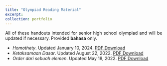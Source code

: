 ```yaml
---
title: "Olympiad Reading Material"
excerpt: 
collection: portfolio
---
```


<p align="justify">All of these handouts intended for senior high school olympiad and will be updated if necessary. Provided <b>bahasa</b> only.</p>

  * <i>Homothety</i>. Updated January 10, 2024. <a href='http://wildan-wicaksono.github.io/files/Homothety.pdf'>PDF Download</a>
  * <i>Ketaksamaan Dasar</i>. Updated August 22, 2022. <a href='http://wildan-wicaksono.github.io/files/Ketaksamaan Dasar.pdf'>PDF Download</a>
  * <i>Order dari sebuah elemen</i>. Updated May 18, 2022. <a href='http://wildan-wicaksono.github.io/files/Order dari sebuah Elemen.pdf'>PDF Download</a>
